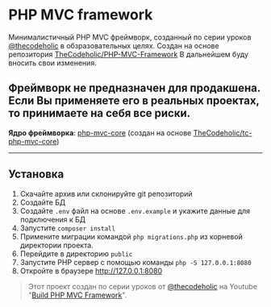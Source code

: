 # PHP MVC framework
Минималистичный PHP MVC фреймворк, созданный по серии уроков [@thecodeholic](https://github.com/thecodeholic) в обзразовательных целях. Создан на основе репозитория [TheCodeholic/PHP-MVC-Framework](https://github.com/thecodeholic/php-mvc-framework)
В дальнейшем буду вносить свои изменения.

## Фреймворк не предназначен для продакшена. Если Вы применяете его в реальных проектах, то принимаете на себя все риски.
**Ядро фреймворка**: [php-mvc-core](https://github.com/twent/php-mvc-core) (создан на основе [TheCodeholic/tc-php-mvc-core](https://github.com/thecodeholic/tc-php-mvc-core))

----
## Установка

1. Скачайте архив или склонируйте git репозиторий
2. Создайте БД
3. Создайте `.env` файл на основе `.env.example` и укажите данные для подключения к БД
4. Запустите `composer install`
5. Примените миграции командой `php migrations.php` из корневой директории проекта.
6. Перейдите в директорию `public`
7. Запустите PHP сервер с помощью команды `php -S 127.0.0.1:8080`
8. Откройте в браузере http://127.0.0.1:8080

> Этот проект создан по серии уроков от [@thecodeholic](https://github.com/thecodeholic) на Youtube "[Build PHP MVC Framework](https://www.youtube.com/playlist?list=PLLQuc_7jk__Uk_QnJMPndbdKECcTEwTA1)".
